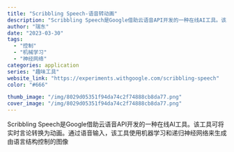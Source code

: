 ```yaml
---
title: "Scribbling Speech-语音转动画"
description: "Scribbling Speech是Google借助云语音API开发的一种在线AI工具。该工具可将实时言论转换为动画。通"
author: "瑞东"
date: "2023-03-30"
tags:
  - "控制"
  - "机械学习"
  - "神经网络"
categories: application
series: "趣味工具"
website_link: "https://experiments.withgoogle.com/scribbling-speech"
color: "#666"

thumb_image: "/img/8029d05351f94da74c2f74888cb8da77.png"
cover_image: "/img/8029d05351f94da74c2f74888cb8da77.png"
---
```


Scribbling Speech是Google借助云语音API开发的一种在线AI工具。该工具可将实时言论转换为动画。通过语音输入，该工具使用机器学习和递归神经网络来生成由语言结构控制的图像